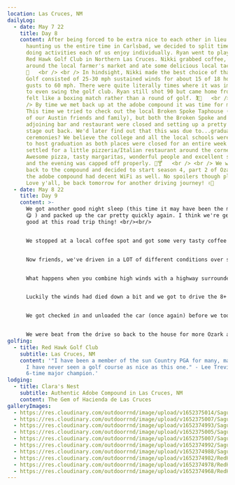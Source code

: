 ```yaml
---
location: Las Cruces, NM
dailyLog:
  - date: May 7 22
    title: Day 8
    content: After being forced to be extra nice to each other in lieu of Ruby
      haunting us the entire time in Carlsbad, we decided to split time today
      doing activities each of us enjoy individually. Ryan went to play golf at
      Red Hawk Golf Club in Northern Las Cruces. Nikki grabbed coffee, walked
      around the local farmer's market and ate some delicious local tacos.
      🌮   <br /> <br /> In hindsight, Nikki made the best choice of that day.
      Golf consisted of 25-30 mph sustained winds for about 15 of 18 holes with
      gusts to 60 mph. There were quite literally times where it was impossible
      to even swing the golf club. Ryan still shot 90 but came home from what
      felt like a boxing match rather than a round of golf. 🏌️🥊   <br /> <br
      /> By time we met back up at the adobe compound it was time for more food!
      This time we tried to check out the local Broken Spoke Taphouse (in honor
      of our Austin friends and family), but both the Broken Spoke and the
      adjoining bar and restaurant were closed and setting up a pretty large
      stage out back. We'd later find out that this was due to...graduation
      ceremonies? We believe the college and all the local schools were planning
      to host graduation as both places were closed for an entire week! So we
      settled for a little pizzeria/Italian restaurant around the corner.
      Awesome pizza, tasty margaritas, wonderful people and excellent service
      and the evening was capped off properly. 🍕🍸   <br /> <br /> We walked
      back to the compound and decided to start season 4, part 2 of Ozark. Yes,
      the adobe compound had decent WiFi as well. No spoilers though please!
      Love y'all, be back tomorrow for another driving journey! ✌🏼
  - date: May 8 22
    title: Day 9
    content: >-
      We got another good night sleep (this time it may have been the margaritas
      😋 ) and packed up the car pretty quickly again. I think we're getting
      good at this road trip thing! <br/><br/>


      We stopped at a local coffee spot and got some very tasty coffee from a man who claimed to have "been in the coffee business longer than y'all two have been alive." We also looked up some local breakfast spots since we had some extra time. The first couple of places we tried to stop at were super packed so we snuck in some Whataburger taquitos right before breakfast time ended. <br/><br/>


      Now friends, we've driven in a LOT of different conditions over several road trips and just generally speaking. However, it is safe to say that today was the scariest day of driving we've ever experienced! Those same winds (or worse) from the golf course yesterday haunted us the entire drive from Las Cruces to Tucson. Passing semi trucks (or really passing anyone) was incredibly terrifying. Not just once, but several times, we saw semis veering off the road only to barely regain control in time for another big gust of wind. Spring winds in New Mexico are no joke! <br/><br/>


      What happens when you combine high winds with a highway surrounded by desert the entire way?? If you guessed dust storms, you're correct! 🌪️  Dust tornados and dust-nados are also acceptable answers. Once again, we got super lucky. We saw several dust storms along the way but only very briefly had to drive through the tail end of one storm. So far the southwestern portions of New Mexico and southeastern portions of Arizona are our least favorite part of this trip (we're looking at you Lubbock) but we got into Tucson safely and even stopped at Saguaro National Park (East) on our drive in. <br/><br/>


      Luckily the winds had died down a bit and we got to drive the 8+ miles around their scenic drive. We stopped at some overlooks, snapped some pictures of the cacti 🌵 and really enjoyed the desert scenery. This particular National Park is divided into two areas, east and west. The east park was very cool and we'd love to go back and hike there one day. We're staying much closer to the west park though and will likely opt for some cool hikes closer to "the Zen Den." <-- We didn't name it but that is our Tucson, AZ airbnb. 🙈   <br/><br/>


      We got checked in and unloaded the car (once again) before we took a brisk drive downtown for some food. As usual, Nikki picked a great place called the Drunken Chicken. We had some really amazing waffle-battered chicken strips. Maple syrup dipping sauce included! 😛  <br/><br/>


      We were beat from the drive so back to the house for more Ozark and a well deserved night's rest. Tomorrow is technically a "working day" for us but being on PST will help us get some afternoon activities in throughout the week. Though waking up at 6am might be a bit strange for us. 😴  Catch y'all on the next update!
golfing:
  - title: Red Hawk Golf Club
    subtitle: Las Cruces, NM
    content: '"I have been a member of the sun Country PGA for many, many years, and
      I have never seen a golf course as nice as this one." - Lee Trevino,
      6-time major champion.'
lodging:
  - title: Clara's Nest
    subtitle: Authentic Adobe Compound in Las Cruces, NM
    content: The Gem of Hacienda de Las Cruces
galleryImages:
  - https://res.cloudinary.com/outdoorrnd/image/upload/v1652375014/SaguaroNPE.3_nn0gxy.jpg
  - https://res.cloudinary.com/outdoorrnd/image/upload/v1652375007/SaguaroNPE.4_rk4jad.jpg
  - https://res.cloudinary.com/outdoorrnd/image/upload/v1652374993/SaguaroNPE.7_h8q6ie.jpg
  - https://res.cloudinary.com/outdoorrnd/image/upload/v1652375005/SaguaroNPE.10_bnue46.jpg
  - https://res.cloudinary.com/outdoorrnd/image/upload/v1652375007/SaguaroNPE.9_ewkjda.jpg
  - https://res.cloudinary.com/outdoorrnd/image/upload/v1652374992/SaguaroNPE.8_jbktkj.jpg
  - https://res.cloudinary.com/outdoorrnd/image/upload/v1652374988/SaguaroNPE.1_n4jjkc.jpg
  - https://res.cloudinary.com/outdoorrnd/image/upload/v1652374982/RedHawkGC.3_fq4bzy.jpg
  - https://res.cloudinary.com/outdoorrnd/image/upload/v1652374978/RedHawkGC.5_y9dknp.jpg
  - https://res.cloudinary.com/outdoorrnd/image/upload/v1652374968/RedHawkGC.4_utaatc.jpg
---
```

